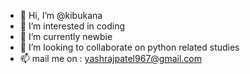 - 👋 Hi, I’m @kibukana
- 👀 I’m interested in coding
- 🌱 I’m currently newbie 
- 💞️ I’m looking to collaborate on python related studies 
- 📫 mail me on : yashrajpatel967@gmail.com

<!---
kibukana/kibukana is a ✨ special ✨ repository because its `README.md` (this file) appears on your GitHub profile.
You can click the Preview link to take a look at your changes.
--->
